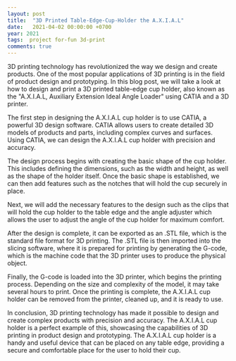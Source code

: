 ```yaml
---
layout: post
title:  "3D Printed Table-Edge-Cup-Holder the A.X.I.A.L"
date:   2021-04-02 00:00:00 +0700
year: 2021
tags:  project for-fun 3d-print
comments: true
---
```


3D printing technology has revolutionized the way we design and create products. One of the most popular applications of 3D printing is in the field of product design and prototyping. In this blog post, we will take a look at how to design and print a 3D printed table-edge cup holder, also known as the "A.X.I.A.L, Auxiliary Extension Ideal Angle Loader" using CATIA and a 3D printer.

The first step in designing the A.X.I.A.L cup holder is to use CATIA, a powerful 3D design software. CATIA allows users to create detailed 3D models of products and parts, including complex curves and surfaces. Using CATIA, we can design the A.X.I.A.L cup holder with precision and accuracy.

The design process begins with creating the basic shape of the cup holder. This includes defining the dimensions, such as the width and height, as well as the shape of the holder itself. Once the basic shape is established, we can then add features such as the notches that will hold the cup securely in place.

Next, we will add the necessary features to the design such as the clips that will hold the cup holder to the table edge and the angle adjuster which allows the user to adjust the angle of the cup holder for maximum comfort.

After the design is complete, it can be exported as an .STL file, which is the standard file format for 3D printing. The .STL file is then imported into the slicing software, where it is prepared for printing by generating the G-code, which is the machine code that the 3D printer uses to produce the physical object.

Finally, the G-code is loaded into the 3D printer, which begins the printing process. Depending on the size and complexity of the model, it may take several hours to print. Once the printing is complete, the A.X.I.A.L cup holder can be removed from the printer, cleaned up, and it is ready to use.

In conclusion, 3D printing technology has made it possible to design and create complex products with precision and accuracy. The A.X.I.A.L cup holder is a perfect example of this, showcasing the capabilities of 3D printing in product design and prototyping. The A.X.I.A.L cup holder is a handy and useful device that can be placed on any table edge, providing a secure and comfortable place for the user to hold their cup.
